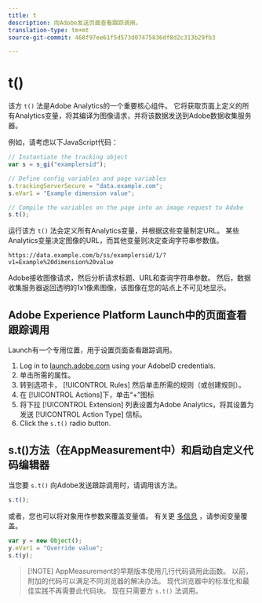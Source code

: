 ```yaml
---
title: t
description: 向Adobe发送页面查看跟踪调用。
translation-type: tm+mt
source-git-commit: 468f97ee61f5d573d07475836df8d2c313b29fb3

---
```



# t()

该方 `t()` 法是Adobe Analytics的一个重要核心组件。 它将获取页面上定义的所有Analytics变量，将其编译为图像请求，并将该数据发送到Adobe数据收集服务器。

例如，请考虑以下JavaScript代码：

```js
// Instantiate the tracking object
var s = s_gi("examplersid");

// Define config variables and page variables
s.trackingServerSecure = "data.example.com";
s.eVar1 = "Example dimension value";

// Compile the variables on the page into an image request to Adobe
s.t();
```

运行该方 `t()` 法会定义所有Analytics变量，并根据这些变量制定URL。 某些Analytics变量决定图像的URL，而其他变量则决定查询字符串参数值。

```text
https://data.example.com/b/ss/examplersid/1/?v1=Example%20dimension%20value
```

Adobe接收图像请求，然后分析请求标题、URL和查询字符串参数。 然后，数据收集服务器返回透明的1x1像素图像，该图像在您的站点上不可见地显示。

## Adobe Experience Platform Launch中的页面查看跟踪调用

Launch有一个专用位置，用于设置页面查看跟踪调用。

1. Log in to [launch.adobe.com](https://launch.adobe.com) using your AdobeID credentials.
2. 单击所需的属性。
3. 转到选项卡， [!UICONTROL Rules] 然后单击所需的规则（或创建规则）。
4. 在 [!UICONTROL Actions]下，单击“+”图标
5. 将下拉 [!UICONTROL Extension] 列表设置为Adobe Analytics，将其设置为发送 [!UICONTROL Action Type] 信标。
6. Click the `s.t()` radio button.

## s.t()方法（在AppMeasurement中）和启动自定义代码编辑器

当您要 `s.t()` 向Adobe发送跟踪调用时，请调用该方法。

```js
s.t();
```

或者，您也可以将对象用作参数来覆盖变量值。 有关更 [多信息](../../js/overrides.md) ，请参阅变量覆盖。

```js
var y = new Object();
y.eVar1 = "Override value";
s.t(y);
```

> [!NOTE] AppMeasurement的早期版本使用几行代码调用此函数。 以前，附加的代码可以满足不同浏览器的解决办法。 现代浏览器中的标准化和最佳实践不再需要此代码块。 现在只需要方 `s.t()` 法调用。
